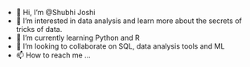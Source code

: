 - 👋 Hi, I’m @Shubhi Joshi
- 👀 I’m interested in data analysis and learn more about the secrets of tricks of data.
- 🌱 I’m currently learning Python and R
- 💞️ I’m looking to collaborate on SQL, data analysis tools and ML 
- 📫 How to reach me ...

<!---
Shubhijosnh/Shubhijosnh is a ✨ special ✨ repository because its `README.md` (this file) appears on your GitHub profile.
You can click the Preview link to take a look at your changes.
--->
